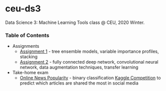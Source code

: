 # ceu-ds3
Data Science 3: Machine Learning Tools class @ CEU, 2020 Winter.

### Table of Contents
* Assignments
  * [Assignment 1](https://github.com/szigony/ceu-ds3/blob/master/DS3_A1_Patrik-Szigeti.Rmd) - tree ensemble models, variable importance profiles, stacking
  * [Assignment 2](https://github.com/szigony/ceu-ds3/blob/master/DS3_A2_Patrik-Szigeti.Rmd) - fully connected deep network, convolutional neural network, data augmentation techniques, transfer learning
* Take-home exam
  * [Online News Popularity](https://github.com/szigony/ceu-ds3/blob/master/DS3_E_Patrik-Szigeti.Rmd) - binary classification [Kaggle Competition](https://www.kaggle.com/c/ceuba2020) to predict which articles are shared the most in social media
